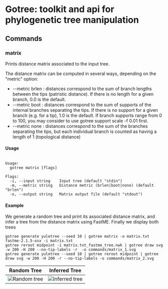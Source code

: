 # Gotree: toolkit and api for phylogenetic tree manipulation

## Commands

### matrix
Prints distance matrix associated to the input tree.

The distance matrix can be computed in several ways, depending on the "metric" option:
* --metric brlen : distances correspond to the sum of branch lengths between the tips (patristic distance). If there is no length for a given branch, 0.0 is the default.
* --metric boot : distances correspond to the sum of supports of the internal branches separating the tips. If there is no support for a given branch (e.g. for a tip), 1.0 is the default. If branch supports range from 0 to 100, you may consider to use gotree support scale -f 0.01 first.
* --metric none : distances correspond to the sum of the branches separating the tips, but each individual branch is counted as having a length of 1 (topological distance)

#### Usage

```

Usage:
  gotree matrix [flags]

Flags:
  -i, --input string    Input tree (default "stdin")
  -m, --metric string   Distance metric (brlen|boot|none) (default "brlen")
  -o, --output string   Matrix output file (default "stdout")
```

#### Example

We generate a random tree and print its associated distance matrix, and infer a tree from the distance matrix using FastME. Finally we display both trees

```
gotree generate yuletree --seed 10 | gotree matrix -o matrix.txt
fastme-2.1.5-osx -i matrix.txt
gotree reroot midpoint -i matrix.txt_fastme_tree.nwk | gotree draw svg -w 200 -H 200 --no-tip-labels -r  -o commands/matrix_1.svg
gotree generate yuletree --seed 10 | gotree reroot midpoint | gotree draw svg -w 200 -H 200 -r --no-tip-labels -o commands/matrix_2.svg
```

Random Tree                          | Inferred Tree
-------------------------------------|--------------------------------
![Random tree](matrix_2.svg)         | ![Inferred tree](matrix_1.svg) 
